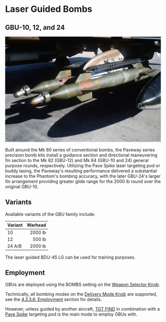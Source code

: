 # Laser Guided Bombs

## GBU-10, 12, and 24

![GBUs](../../../img/gbus.jpg)

Built around the Mk 80 series of conventional bombs, the Paveway series
precision bomb kits install a guidance section and directional maneuvering fin
section to the Mk 82 (GBU-12) and Mk 84 (GBU-10 and 24) general purpose rounds,
respectively. Utilizing the Pave Spike laser targeting pod or buddy lasing, the
Paveway's resulting performance delivered a substantial increase to the
Phantom's bombing accuracy, with the later GBU-24's larger fin arrangement
providing greater glide range for the 2000 lb round over the original GBU-10.

## Variants

Available variants of the GBU family include:

| Variant | Warhead |
| ------- | ------: |
| 10      | 2000 lb |
| 12      |  500 lb |
| 24 A/B  | 2000 lb |

The laser guided BDU-45 LG can be used for training purposes.

## Employment

GBUs are deployed using the BOMBS setting on the
[Weapon Selector Knob](../../../cockpit/pilot/weapon_management.md#weapon-selector-knob).

Technically, all bombing modes on the
[Delivery Mode Knob](../../../cockpit/pilot/weapon_management.md#delivery-mode-knob)
are supported, see the [4.3.3.6. Employment](employment/overview.md) section for
details.

However, unless guided by another aircraft,
[TGT FIND](employment/accurate_modes.md#target-find---tgt-find) in combination
with a [Pave Spike](../../../systems/weapon_systems/pave_spike/overview.md)
targeting pod is the main mode to employ GBUs with.
